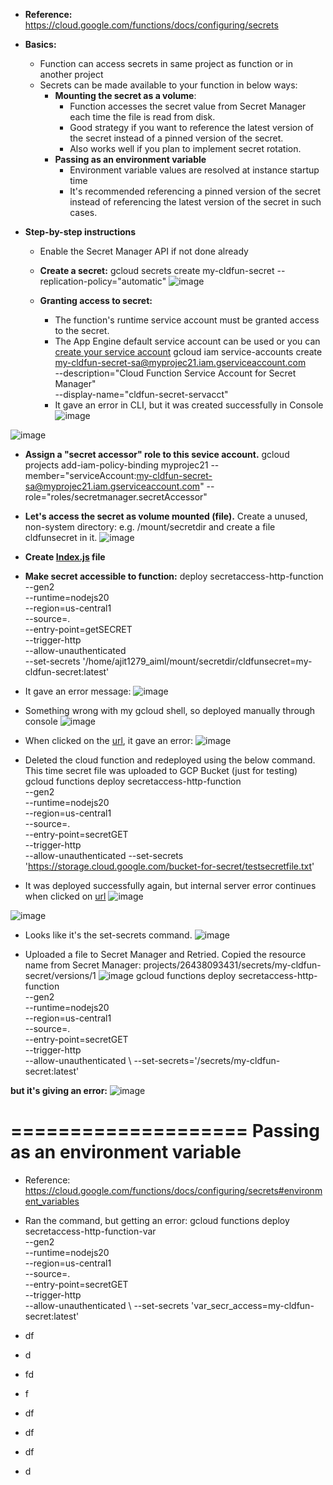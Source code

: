 - **Reference:** https://cloud.google.com/functions/docs/configuring/secrets

- **Basics:**
  - Function can access secrets in same project as function or in another project
  - Secrets can be made available to your function in below ways:
    - **Mounting the secret as a volume**:
      - Function accesses the secret value from Secret Manager each time the file is read from disk.
      - Good strategy if you want to reference the latest version of the secret instead of a pinned version of the secret.
      - Also works well if you plan to implement secret rotation.
    - **Passing as an environment variable**
      - Environment variable values are resolved at instance startup time
      - It's recommended referencing a pinned version of the secret instead of referencing the latest version of the secret in such cases.   
  
- **Step-by-step instructions**
  - Enable the Secret Manager API if not done already
  - **Create a secret:** gcloud secrets create my-cldfun-secret --replication-policy="automatic"
![image](https://github.com/Ajit1279/GCP_Learning/assets/81754034/03eeda9b-48c1-4da0-ab70-de7e3479ad9f)

  - **Granting access to secret:**
    - The function's runtime service account must be granted access to the secret.
    - The App Engine default service account can be used or you can [create your service account](https://cloud.google.com/iam/docs/service-accounts-create)
      gcloud iam service-accounts create my-cldfun-secret-sa@myprojec21.iam.gserviceaccount.com   
       --description="Cloud Function Service Account for Secret Manager"  
       --display-name="cldfun-secret-servacct"
    - It gave an error in CLI, but it was created successfully in Console
![image](https://github.com/Ajit1279/GCP_Learning/assets/81754034/1eb6f5c4-1f62-488e-977c-d6d97f0949cc)

![image](https://github.com/Ajit1279/GCP_Learning/assets/81754034/18b3241c-a03e-4233-a537-656947c5ff43)
 
  - **Assign a "secret accessor" role to this sevice account.**
    gcloud projects add-iam-policy-binding myprojec21 --member="serviceAccount:my-cldfun-secret-sa@myprojec21.iam.gserviceaccount.com" --role="roles/secretmanager.secretAccessor"
  
  - **Let's access the secret as volume mounted (file).** Create a unused, non-system directory: e.g. /mount/secretdir and create a file cldfunsecret in it.
![image](https://github.com/Ajit1279/GCP_Learning/assets/81754034/7bf5f154-dc19-4c49-bede-9cd5d4a80def)

  - **Create [Index.js](https://github.com/Ajit1279/GCP_Learning/blob/main/20240214_Security_Identity/20240214_SecretManager/20240219_CldFun/volume_index.js) file**
  - **Make secret accessible to function:**
    deploy secretaccess-http-function \
    --gen2 \
    --runtime=nodejs20 \
    --region=us-central1 \
    --source=. \
    --entry-point=getSECRET \
    --trigger-http \
    --allow-unauthenticated \
    --set-secrets '/home/ajit1279_aiml/mount/secretdir/cldfunsecret=my-cldfun-secret:latest'     

  - It gave an error message:
![image](https://github.com/Ajit1279/GCP_Learning/assets/81754034/aad2446a-f4c8-42dd-a76f-880fb9beb0b5)

  - Something wrong with my gcloud shell, so deployed manually through console
![image](https://github.com/Ajit1279/GCP_Learning/assets/81754034/24f34b95-799d-4ba5-a21b-81b058688b05)

  - When clicked on the [url](https://us-central1-myprojec21.cloudfunctions.net/secretaccess-http-function), it gave an error:
![image](https://github.com/Ajit1279/GCP_Learning/assets/81754034/326a234a-2f05-4f54-a6e3-0678ff1e28c0)

  - Deleted the cloud function and redeployed using the below command. This time secret file was uploaded to GCP Bucket (just for testing)
    gcloud functions deploy secretaccess-http-function \
    --gen2 \
    --runtime=nodejs20 \
    --region=us-central1 \
    --source=. \
    --entry-point=secretGET \
    --trigger-http \
    --allow-unauthenticated
    --set-secrets 'https://storage.cloud.google.com/bucket-for-secret/testsecretfile.txt'
    
  - It was deployed successfully again, but internal server error continues when clicked on [url](https://us-central1-myprojec21.cloudfunctions.net/secretaccess-http-function)
![image](https://github.com/Ajit1279/GCP_Learning/assets/81754034/90e2fe44-9f23-4544-94be-c5fc0d3f6feb)
 
![image](https://github.com/Ajit1279/GCP_Learning/assets/81754034/c924d3e1-814f-432e-be46-93ac514b9744)

  - Looks like it's the set-secrets command.
![image](https://github.com/Ajit1279/GCP_Learning/assets/81754034/5bbae55b-8290-4c85-ac64-108f16643e8c)
  
  - Uploaded a file to Secret Manager and Retried. Copied the resource name from Secret Manager: projects/26438093431/secrets/my-cldfun-secret/versions/1
![image](https://github.com/Ajit1279/GCP_Learning/assets/81754034/2addbb5a-3851-4bff-8f7e-4af15e34b86c)
gcloud functions deploy secretaccess-http-function \
--gen2 \
--runtime=nodejs20 \
--region=us-central1 \
--source=. \
--entry-point=secretGET \
--trigger-http \
--allow-unauthenticated \ 
--set-secrets='/secrets/my-cldfun-secret:latest'

**but it's giving an error:**
![image](https://github.com/Ajit1279/GCP_Learning/assets/81754034/c55973ec-14d2-4fbf-84dc-cf7976ceae87)

====================
Passing as an environment variable
====================
- Reference: https://cloud.google.com/functions/docs/configuring/secrets#environment_variables
- Ran the command, but getting an error:
    gcloud functions deploy secretaccess-http-function-var \
   --gen2 \
   --runtime=nodejs20 \
   --region=us-central1 \
   --source=. \
   --entry-point=secretGET \
   --trigger-http \
   --allow-unauthenticated \ 
   --set-secrets 'var_secr_access=my-cldfun-secret:latest'

- df
- d
- fd
- f
- df
- df
- df
- d

